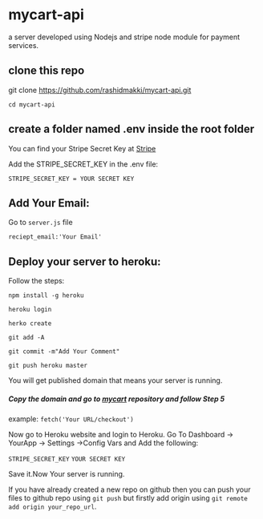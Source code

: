 # mycart-api
a server developed using Nodejs and stripe node module for payment services.

## clone this repo
  
  git clone https://github.com/rashidmakki/mycart-api.git
  
  `cd mycart-api`
  
## create a folder named .env inside the root folder
You can find your Stripe Secret Key at [Stripe](https://www.stripe.com/)

Add the STRIPE_SECRET_KEY in the .env file:

`STRIPE_SECRET_KEY = YOUR SECRET KEY`

## Add Your Email:
Go to `server.js` file

`reciept_email:'Your Email'`

## Deploy your server to heroku:
Follow the steps:

`npm install -g heroku`

`heroku login`

`herko create`

`git add -A`

`git commit -m"Add Your Comment"`

`git push heroku master`

You will get published domain that means your server is running.
##### Copy the domain and go to [mycart](https://github.com/rashidmakki/mycart.git) repository and follow Step 5 
example: `fetch('Your URL/checkout')`

Now go to Heroku website and login to Heroku.
Go To Dashboard -> YourApp -> Settings ->Config Vars and Add the following:

  `STRIPE_SECRET_KEY`   `YOUR SECRET KEY`
  
Save it.Now Your server is running.

If you have already created a new repo on github then you can push your files to github repo using `git push` but firstly add origin using `git remote add origin your_repo_url`.
